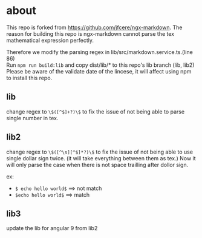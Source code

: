 # about

This repo is forked from https://github.com/jfcere/ngx-markdown.
The reason for building this repo is ngx-markdown cannot parse the tex mathematical expression perfectly.

Therefore we modify the parsing regex in lib/src/markdown.service.ts.(line 86)<br>
Run `npm run build:lib` and copy dist/lib/* to this repo's lib branch (lib, lib2)<br>
Please be aware of the validate date of the lincese, it will affect using npm to install this repo.<br>

## lib

change regex to `\$([^$]+?)\$` to fix the issue of not being able to parse single number in tex.

## lib2

change regex to `\$([^\s][^$]*?)\$` to fix the issue of not being able to use single dollar sign twice. (it will take everything between them as tex.) Now it will only parse the case when there is not space trailling after dollor sign.

ex:

* `$ echo hello world$` ==> not match
* `$echo hello world$` ==> match

## lib3
update the lib for angular 9 from lib2

 